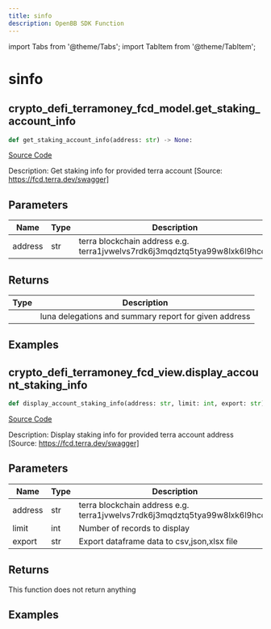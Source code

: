 ```yaml
---
title: sinfo
description: OpenBB SDK Function
---
```


import Tabs from '@theme/Tabs';
import TabItem from '@theme/TabItem';

# sinfo

<Tabs>
<TabItem value="model" label="Model" default>

## crypto_defi_terramoney_fcd_model.get_staking_account_info

```python title='openbb_terminal/cryptocurrency/defi/terramoney_fcd_model.py'
def get_staking_account_info(address: str) -> None:
```
[Source Code](https://github.com/OpenBB-finance/OpenBBTerminal/tree/main/openbb_terminal/cryptocurrency/defi/terramoney_fcd_model.py#L104)

Description: Get staking info for provided terra account [Source: https://fcd.terra.dev/swagger]

## Parameters

| Name | Type | Description | Default | Optional |
| ---- | ---- | ----------- | ------- | -------- |
| address | str | terra blockchain address e.g. terra1jvwelvs7rdk6j3mqdztq5tya99w8lxk6l9hcqg | None | False |

## Returns

| Type | Description |
| ---- | ----------- |
|  | luna delegations and summary report for given address |

## Examples



</TabItem>
<TabItem value="view" label="View">

## crypto_defi_terramoney_fcd_view.display_account_staking_info

```python title='openbb_terminal/cryptocurrency/defi/terramoney_fcd_view.py'
def display_account_staking_info(address: str, limit: int, export: str) -> None:
```
[Source Code](https://github.com/OpenBB-finance/OpenBBTerminal/tree/main/openbb_terminal/cryptocurrency/defi/terramoney_fcd_view.py#L32)

Description: Display staking info for provided terra account address [Source: https://fcd.terra.dev/swagger]

## Parameters

| Name | Type | Description | Default | Optional |
| ---- | ---- | ----------- | ------- | -------- |
| address | str | terra blockchain address e.g. terra1jvwelvs7rdk6j3mqdztq5tya99w8lxk6l9hcqg | None | False |
| limit | int | Number of records to display | None | False |
| export | str | Export dataframe data to csv,json,xlsx file | None | False |

## Returns

This function does not return anything

## Examples



</TabItem>
</Tabs>